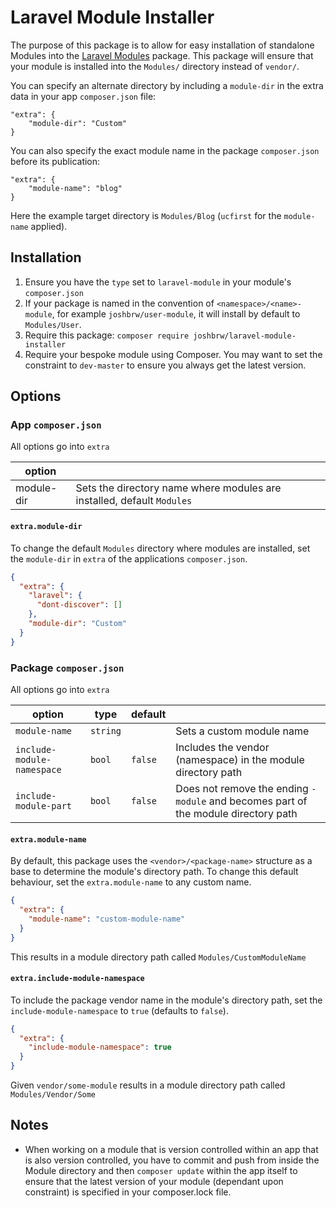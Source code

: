 # Laravel Module Installer

The purpose of this package is to allow for easy installation of standalone Modules into the [Laravel Modules](https://github.com/nWidart/laravel-modules) package. This package will ensure that your module is installed into the `Modules/` directory instead of `vendor/`.

You can specify an alternate directory by including a `module-dir` in the extra data in your app `composer.json` file:

    "extra": {
        "module-dir": "Custom"
    }

You can also specify the exact module name in the package `composer.json` before its publication:

    "extra": {
        "module-name": "blog"
    }

Here the example target directory is `Modules/Blog` (`ucfirst` for the `module-name` applied).  

## Installation

1. Ensure you have the `type` set to `laravel-module` in your module's `composer.json`
2. If your package is named in the convention of `<namespace>/<name>-module`, for example `joshbrw/user-module`, it will install by default to `Modules/User`.
3. Require this package: `composer require joshbrw/laravel-module-installer`
4. Require your bespoke module using Composer. You may want to set the constraint to `dev-master` to ensure you always get the latest version.

## Options

### App `composer.json`

All options go into `extra`

| option     |                                                                        |
|------------|------------------------------------------------------------------------|
| module-dir | Sets the directory name where modules are installed, default `Modules` |

#### `extra.module-dir`

To change the default `Modules` directory where modules are installed, set the `module-dir` in `extra` of the applications `composer.json`.

```json
{
  "extra": {
    "laravel": {
      "dont-discover": []
    },
    "module-dir": "Custom"
  }
}
```

### Package `composer.json` 

All options go into `extra`

| option                     | type     | default |                                                                                    |
|----------------------------|----------|---------|------------------------------------------------------------------------------------|
| `module-name`              | `string` |         | Sets a custom module name                                                          |
| `include-module-namespace` | `bool`   | `false` | Includes the vendor (namespace) in the module directory path                       |
| `include-module-part`      | `bool`   | `false` | Does not remove the ending `-module` and becomes part of the module directory path |

#### `extra.module-name`

By default, this package uses the `<vendor>/<package-name>` structure as a base to determine the module's directory path. To
change this default behaviour, set the `extra.module-name` to any custom name. 

```json
{
  "extra": {
    "module-name": "custom-module-name"
  }
}
```

This results in a module directory path called `Modules/CustomModuleName`

#### `extra.include-module-namespace`

To include the package vendor name in the module's directory path, set the `include-module-namespace` to `true` (defaults to `false`). 

```json
{
  "extra": {
    "include-module-namespace": true
  }
}
```

Given `vendor/some-module` results in a module directory path called `Modules/Vendor/Some`

## Notes
* When working on a module that is version controlled within an app that is also version controlled, you have to commit and push from inside the Module directory and then `composer update` within the app itself to ensure that the latest version of your module (dependant upon constraint) is specified in your composer.lock file.
